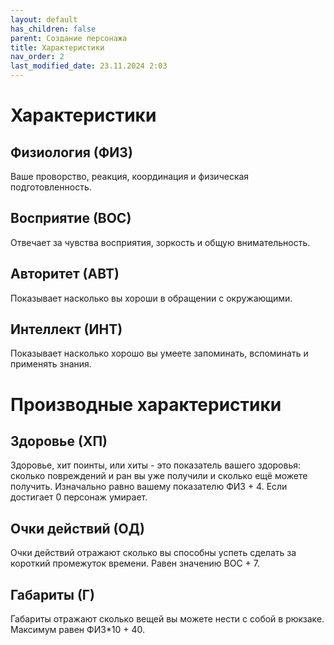 ```yaml
---
layout: default
has_children: false
parent: Создание персонажа
title: Характеристики
nav_order: 2
last_modified_date: 23.11.2024 2:03
---
```


# Характеристики

## Физиология (ФИЗ)
Ваше проворство, реакция, координация и физическая подготовленность.

## Восприятие (ВОС)
Отвечает за чувства восприятия, зоркость и общую внимательность.

## Авторитет (АВТ)
Показывает насколько вы хороши в обращении с окружающими.

## Интеллект (ИНТ)
Показывает насколько хорошо вы умеете запоминать, вспоминать и применять знания.

# Производные характеристики

## Здоровье (ХП)
Здоровье, хит поинты, или хиты - это показатель вашего здоровья: сколько повреждений и ран вы уже получили и сколько ещё можете получить. Изначально равно вашему показателю ФИЗ + 4. Если достигает 0 персонаж умирает.

## Очки действий (ОД)
Очки действий отражают сколько вы способны успеть сделать за короткий промежуток времени. Равен значению ВОС + 7.

## Габариты (Г)
Габариты отражают сколько вещей вы можете нести с собой в рюкзаке. Максимум равен ФИЗ*10 + 40.

